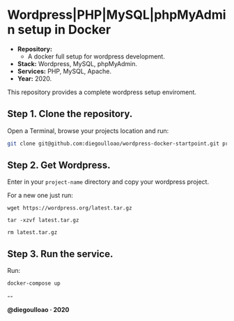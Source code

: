 # Wordpress|PHP|MySQL|phpMyAdmin setup in Docker

- **Repository:**
	- A docker full setup for wordpress development.
- **Stack:** Wordpress, MySQL, phpMyAdmin.
- **Services:** PHP, MySQL, Apache.
- **Year:** 2020.

This repository provides a complete wordpress setup enviroment.

## Step 1. Clone the repository.

Open a Terminal, browse your projects location and run:

```bash
git clone git@github.com:diegoulloao/wordpress-docker-startpoint.git project-name
```

## Step 2. Get Wordpress.

Enter in your `project-name` directory and copy your wordpress project.

For a new one just run:

```
wget https://wordpress.org/latest.tar.gz
```

```
tar -xzvf latest.tar.gz
```

```
rm latest.tar.gz
```

## Step 3. Run the service.

Run:

```
docker-compose up
```

--

**@diegoulloao · 2020**